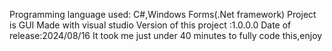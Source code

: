 Programming language used: C#,Windows Forms(.Net framework)
Project is GUI
Made with visual studio
Version of this project :1.0.0.0
Date of release:2024/08/16
It took me just under 40 minutes to fully code this,enjoy
